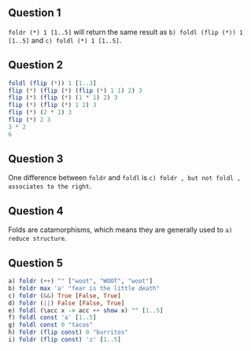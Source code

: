 ## Question 1

`foldr (*) 1 [1..5]` will return the same result as
`b) foldl (flip (*)) 1 [1..5]` and
`c) foldl (*) 1 [1..5]`.

## Question 2

```haskell
foldl (flip (*)) 1 [1..3]
flip (*) (flip (*) (flip (*) 1 1) 2) 3
flip (*) (flip (*) (1 * 1) 2) 3
flip (*) (flip (*) 1 2) 3
flip (*) (2 * 1) 3
flip (*) 2 3
3 * 2
6
```

## Question 3

One difference between `foldr` and `foldl` is
`c) foldr , but not foldl , associates to the right`.

## Question 4

Folds are catamorphisms,
which means they are generally used to
`a) reduce structure`.

## Question 5

``` Haskell
a) foldr (++) "" ["woot", "WOOT", "woot"]
b) foldr max 'a' "fear is the little death"
c) foldr (&&) True [False, True]
d) foldr (||) False [False, True]
e) foldl (\acc x -> acc ++ show x) "" [1..5]
f) foldl const 'a' [1..5]
g) foldl const 0 "tacos"
h) foldr (flip const) 0 "burritos"
i) foldr (flip const) 'z' [1..5]
```
